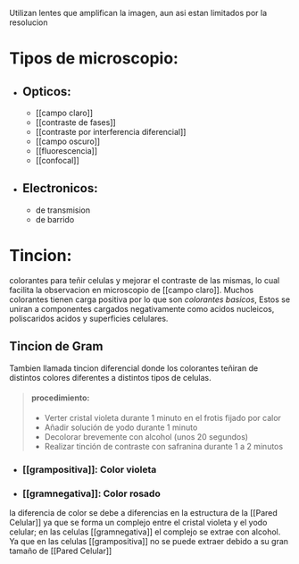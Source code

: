 Utilizan lentes que amplifican la imagen, aun asi estan limitados por la resolucion

# Tipos de microscopio:

- ## Opticos:
     - [[campo claro]]
     - [[contraste de fases]]
     - [[contraste por interferencia diferencial]]
     - [[campo oscuro]]
     - [[fluorescencia]]
     - [[confocal]]
- ## Electronicos:
     - de transmision
     - de barrido

# Tincion:

colorantes para teñir celulas y mejorar el contraste de las mismas, lo cual facilita la observacion en microscopio de [[campo claro]]. Muchos colorantes tienen carga positiva por lo que son *colorantes basicos*, Estos se uniran a componentes cargados negativamente como acidos nucleicos, poliscaridos acidos y superficies celulares.

## Tincion de Gram

Tambien llamada tincion diferencial donde los colorantes teñiran de distintos colores diferentes a distintos tipos de celulas.
> #### procedimiento:
> - Verter cristal violeta durante 1 minuto en el frotis fijado por calor
> - Añadir solución de yodo durante 1 minuto
> - Decolorar brevemente con alcohol (unos 20 segundos)
> - Realizar tinción de contraste con safranina durante 1 a 2 minutos

- ### [[grampositiva]]: Color violeta
- ### [[gramnegativa]]: Color rosado
la diferencia de color se debe a diferencias en la estructura de la [[Pared Celular]] ya que se forma un complejo entre el cristal violeta y el yodo celular; en las celulas [[gramnegativa]] el complejo se extrae con alcohol. Ya que en las celulas [[grampositiva]] no se puede extraer debido a su gran tamaño de [[Pared Celular]]
